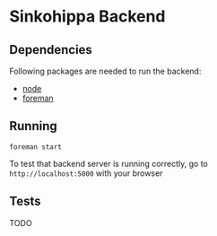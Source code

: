 Sinkohippa Backend
==================

Dependencies
------------

Following packages are needed to run the backend:

* [node](http://nodejs.org/)
* [foreman](https://github.com/ddollar/foreman)

Running
-------

```
foreman start
```

To test that backend server is running correctly, go to `http://localhost:5000`
with your browser

Tests
-----

TODO

